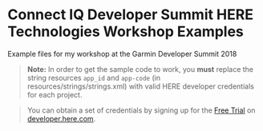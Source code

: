 # Connect IQ Developer Summit HERE Technologies Workshop Examples
Example files for my workshop at the Garmin Developer Summit 2018

> **Note:** In order to get the sample code to work, you **must** replace the string resources `app_id` and `app-code` (in resources/strings/strings.xml) with valid HERE developer credentials for each project.

> You can obtain a set of credentials by signing up for the [Free Trial](https://developer.here.com/?create=Evaluation&keepState=true&step=account) on [developer.here.com](https://developer.here.com/).